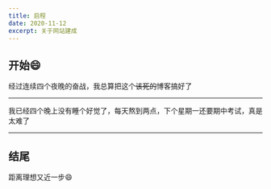 ```yaml
---
title: 启程
date: 2020-11-12
excerpt: 关于网站建成
---
```

## 开始:smile:
经过连续四个夜晚的奋战，我总算把这个~~该死的~~博客搞好了
___
我已经四个晚上没有睡个好觉了，每天熬到两点，下个星期一还要期中考试，真是太难了
___
## 结尾
距离理想又近一步:smile:
